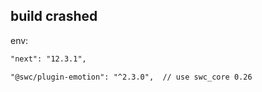 ## build crashed

env:
```txt
"next": "12.3.1",

"@swc/plugin-emotion": "^2.3.0",  // use swc_core 0.26
```
